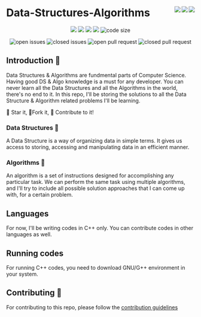 # Data-Structures-Algorithms <img align = "right" src ="https://img.shields.io/github/watchers/Sreejit7/Data-Structures-Algorithms?style=social"> <img align = "right" src ="https://img.shields.io/github/stars/Sreejit7/Data-Structures-Algorithms?style=social"><img align = "right" src= "https://img.shields.io/github/forks/Sreejit7/Data-Structures-Algorithms?style=social">

<p align="center">
<img src="https://img.shields.io/github/contributors/Sreejit7/Data-Structures-Algorithms?style=for-the-badge">
<img src="https://img.shields.io/tokei/lines/github/Sreejit7/Data-Structures-Algorithms?style=for-the-badge">
<img src="https://img.shields.io/github/last-commit/Sreejit7/Data-Structures-Algorithms?style=for-the-badge">
<img src="https://img.shields.io/github/languages/count/Sreejit7/Data-Structures-Algorithms?style=for-the-badge">
<img src="https://img.shields.io/github/languages/code-size/Sreejit7/Data-Structures-Algorithms?style=for-the-badge" alt="code size">
 </p>
 
<p align="center">
<img src="https://img.shields.io/github/issues/Sreejit7/Data-Structures-Algorithms?style=for-the-badge" alt="open issues">
<img src="https://img.shields.io/github/issues-closed/Sreejit7/Data-Structures-Algorithms?style=for-the-badge" alt="closed issues">
<img src="https://img.shields.io/github/issues-pr/Sreejit7/Data-Structures-Algorithms?style=for-the-badge" alt="open pull request">
<img src="https://img.shields.io/github/issues-pr-closed/Sreejit7/Data-Structures-Algorithms?style=for-the-badge" alt="closed pull request">
</p>



## Introduction :memo:
Data Structures & Algorithms are fundmental parts of Computer Science. Having good DS & Algo knowledge is a must for any developer. You can never learn all the Data Structures and all the Algorithms in the world, there's no end to it. In this repo, I'll be storing the solutions to all the Data Structure & Algorithm related problems I'll be learning. 

:star2: Star it,
:fork_and_knife:Fork it,
:handshake: Contribute to it!

### Data Structures :book:
A Data Structure is a way of organizing data in simple terms. It gives us access to storing, accessing and manipulating data in an efficient manner.

### Algorithms :book:
An algorithm is a set of instructions designed for accomplishing any particular task. We can perform the same task using multiple algorithms, and I'll try to include all possible solution approaches that I can come up with, for a certain problem. 

## Languages 
For now, I'll be writing codes in C++ only. You can contribute codes in other languages as well. 

## Running codes
For running C++ codes, you need to download GNU/G++ environment in your system.

## Contributing :handshake:
For contributing to this repo, please follow the [contribution guidelines](https://github.com/Sreejit7/Data-Structures-Algorithms/blob/master/Contributing.MD)
